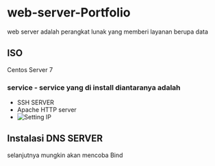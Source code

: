 # web-server-Portfolio
web server adalah perangkat lunak yang memberi layanan berupa data

## ISO 
Centos Server 7

### service - service yang di install diantaranya adalah
- SSH SERVER
- Apache HTTP server
- ![Setting IP](https://github.com/Marlim3210/web-server-/assets/145945308/6b10fbc7-eac5-4185-8d97-687a1bba00f4)


## Instalasi DNS SERVER
selanjutnya mungkin akan mencoba 
Bind

